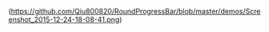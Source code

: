 (https://github.com/Qiu800820/RoundProgressBar/blob/master/demos/Screenshot_2015-12-24-18-08-41.png)